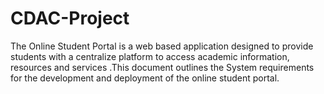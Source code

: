 # CDAC-Project
The Online Student Portal is a web based application designed to provide students with a centralize platform to access academic information, resources and services .This document outlines the System requirements for the development and deployment of the online student portal.
